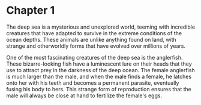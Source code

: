 # Chapter 1

The deep sea is a mysterious and unexplored world, teeming with incredible creatures that have adapted to survive in the extreme conditions of the ocean depths. These animals are unlike anything found on land, with strange and otherworldly forms that have evolved over millions of years.

One of the most fascinating creatures of the deep sea is the anglerfish. These bizarre-looking fish have a luminescent lure on their heads that they use to attract prey in the darkness of the deep ocean. The female anglerfish is much larger than the male, and when the male finds a female, he latches onto her with his teeth and becomes a permanent parasite, eventually fusing his body to hers. This strange form of reproduction ensures that the male will always be close at hand to fertilize the female's eggs.

